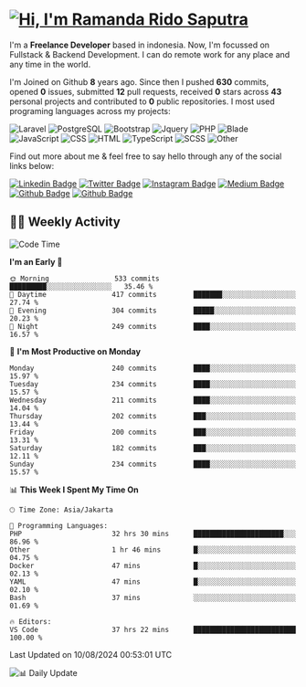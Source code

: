 # [![Hi, I'm Ramanda Rido Saputra](https://readme-typing-svg.herokuapp.com?size=24&vCenter=true&lines=%F0%9F%91%8B+Hi%2C+I'm+Ramanda+Rido+Saputra+;%F0%9F%92%BB+Fullstack+Web+Developer+)](https://git.io/typing-svg)

I'm a **Freelance Developer** based in indonesia. Now, I'm focussed on Fullstack & Backend Development. I can do remote work for any place and any time in the world.

I'm Joined on Github **8** years ago. Since then I pushed **630** commits, opened **0** issues, submitted **12** pull requests, received **0** stars across **43** personal projects and contributed to **0** public repositories.
I most used programing languages across my projects:

![Laravel](https://img.shields.io/badge/Laravel-FF2D20?flat&logo=laravel&logoColor=white)
![PostgreSQL](https://img.shields.io/badge/PostgreSQL-316192?flat&logo=postgresql&logoColor=white)
![Bootstrap](https://img.shields.io/badge/Bootstrap-563D7C?flat&logo=bootstrap&logoColor=white)
![Jquery](https://img.shields.io/badge/jQuery-0769AD?flat&logo=jquery&logoColor=white)
![PHP](https://img.shields.io/badge/-PHP-%234F5D95?style=flat&logo=PHP&logoColor=white)
![Blade](https://img.shields.io/badge/-Blade-%23f7523f?style=flat&logo=Blade&logoColor=white)
![JavaScript](https://img.shields.io/badge/-JavaScript-%23f1e05a?style=flat&logo=JavaScript&logoColor=white)
![CSS](https://img.shields.io/badge/-CSS-%23563d7c?style=flat&logo=CSS&logoColor=white)
![HTML](https://img.shields.io/badge/-HTML-%23e34c26?style=flat&logo=HTML&logoColor=white)
![TypeScript](https://img.shields.io/badge/-TypeScript-%233178c6?style=flat&logo=TypeScript&logoColor=white)
![SCSS](https://img.shields.io/badge/-SCSS-%23c6538c?style=flat&logo=SCSS&logoColor=white)
![Other](https://img.shields.io/badge/-Other-%23ededed?style=flat&logo=Other&logoColor=white)

Find out more about me & feel free to say hello through any of the social links below:

[![Linkedin Badge](https://img.shields.io/badge/-ramandaaridogh-blue?style=flat&logo=Linkedin&logoColor=white&link=https://www.linkedin.com/in/ramanda-rido-saputra/)](https://www.linkedin.com/in/ramanda-rido-saputra/)
[![Twitter Badge](https://img.shields.io/badge/-ramandaaridogh-%231DA1F2.svg?style=flat&logo=twitter&logoColor=white&link=https://www.twitter.com/ramandaaridogh)](https://www.twitter.com/ramandaaridogh/)
[![Instagram Badge](https://img.shields.io/badge/-ramandaaridogh-purple?style=flat&logo=instagram&logoColor=white&link=https://instagram.com/ramandaaridogh_/)](https://instagram.com/ramandaaridogh_)
[![Medium Badge](https://img.shields.io/badge/-@ramandaaridogh-%2312100E.svg?style=flat&logo=Medium&logoColor=white&link=https://medium.com/@ramandaaridogh/)](https://medium.com/@ramandaaridogh)
[![Github Badge](https://img.shields.io/badge/-@ramandaaridogh-100000.svg?style=flat&logo=github&logoColor=white&link=https://github.com/ramandaaridogh)](https://github.com/ramandaaridogh)
[![Github Badge](https://img.shields.io/badge/-@mxcode-100000.svg?style=flat&logo=github&logoColor=white&link=https://github.com/ramanda-mxcode)](https://github.com/ramanda-mxcode)

## 👨‍💻 Weekly Activity
<!--START_SECTION:waka-->
![Code Time](http://img.shields.io/badge/Code%20Time-551%20hrs%2051%20mins-blue)

**I'm an Early 🐤** 

```text
🌞 Morning                533 commits         █████████░░░░░░░░░░░░░░░░   35.46 % 
🌆 Daytime                417 commits         ███████░░░░░░░░░░░░░░░░░░   27.74 % 
🌃 Evening                304 commits         █████░░░░░░░░░░░░░░░░░░░░   20.23 % 
🌙 Night                  249 commits         ████░░░░░░░░░░░░░░░░░░░░░   16.57 % 
```
📅 **I'm Most Productive on Monday** 

```text
Monday                   240 commits         ████░░░░░░░░░░░░░░░░░░░░░   15.97 % 
Tuesday                  234 commits         ████░░░░░░░░░░░░░░░░░░░░░   15.57 % 
Wednesday                211 commits         ████░░░░░░░░░░░░░░░░░░░░░   14.04 % 
Thursday                 202 commits         ███░░░░░░░░░░░░░░░░░░░░░░   13.44 % 
Friday                   200 commits         ███░░░░░░░░░░░░░░░░░░░░░░   13.31 % 
Saturday                 182 commits         ███░░░░░░░░░░░░░░░░░░░░░░   12.11 % 
Sunday                   234 commits         ████░░░░░░░░░░░░░░░░░░░░░   15.57 % 
```


📊 **This Week I Spent My Time On** 

```text
🕑︎ Time Zone: Asia/Jakarta

💬 Programming Languages: 
PHP                      32 hrs 30 mins      ██████████████████████░░░   86.96 % 
Other                    1 hr 46 mins        █░░░░░░░░░░░░░░░░░░░░░░░░   04.75 % 
Docker                   47 mins             █░░░░░░░░░░░░░░░░░░░░░░░░   02.13 % 
YAML                     47 mins             █░░░░░░░░░░░░░░░░░░░░░░░░   02.10 % 
Bash                     37 mins             ░░░░░░░░░░░░░░░░░░░░░░░░░   01.69 % 

🔥 Editors: 
VS Code                  37 hrs 22 mins      █████████████████████████   100.00 % 
```


 Last Updated on 10/08/2024 00:53:01 UTC
<!--END_SECTION:waka-->

![📊 Daily Update](https://github.com/ramandaaridogh/ramandaaridogh/actions/workflows/update-activity.yml/badge.svg)
